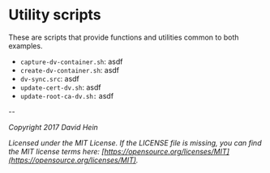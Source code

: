 # Utility scripts

These are scripts that provide functions and utilities common to both examples.

* `capture-dv-container.sh`: asdf
* `create-dv-container.sh`: asdf
* `dv-sync.src`: asdf
* `update-cert-dv.sh`: asdf
* `update-root-ca-dv.sh:` asdf

--

_Copyright 2017 David Hein_

_Licensed under the MIT License. If the LICENSE file is missing, you can find the MIT license terms here: [https://opensource.org/licenses/MIT](https://opensource.org/licenses/MIT)._
